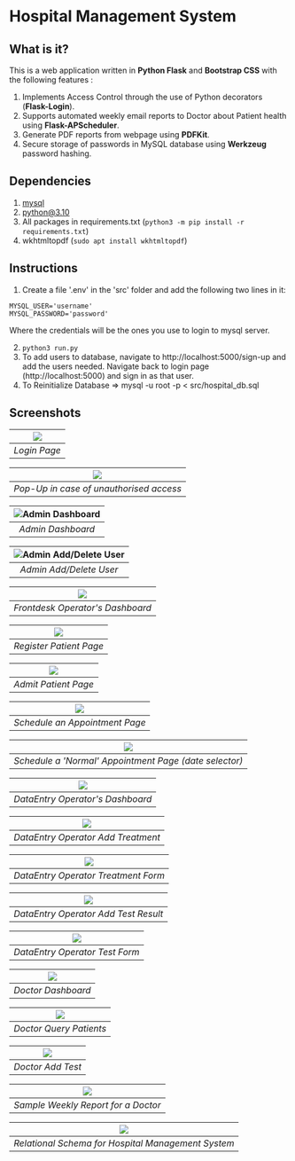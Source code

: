 # Hospital Management System

## What is it?

This is a web application written in **Python Flask** and **Bootstrap CSS** with the following features :
1. Implements Access Control through the use of Python decorators (**Flask-Login**).
2. Supports automated weekly email reports to Doctor about Patient health using **Flask-APScheduler**.
3. Generate PDF reports from webpage using **PDFKit**.
4. Secure storage of passwords in MySQL database using **Werkzeug** password hashing.

## Dependencies

1. [mysql](https://dev.mysql.com/doc/refman/8.0/en/installing.html)
2. python@3.10
3. All packages in requirements.txt (`python3 -m pip install -r requirements.txt`)
4. wkhtmltopdf (`sudo apt install wkhtmltopdf`)

## Instructions

1. Create a file '.env' in the 'src' folder and add the following two lines in it:
```
MYSQL_USER='username'
MYSQL_PASSWORD='password'
```
Where the credentials will be the ones you use to login to mysql server.

2. `python3 run.py`
3. To add users to database, navigate to http://localhost:5000/sign-up and add the users needed. Navigate back to login page (http://localhost:5000) and sign in as that user.
4. To Reinitialize Database => mysql -u root -p < src/hospital_db.sql

## Screenshots

| ![](./images/login.png) |
|:--:|
| *Login Page* |

| ![](./images/login_unauthorised.png) |
|:--:|
| *Pop-Up in case of unauthorised access* |

| ![Admin Dashboard](./images/admin_dashboard.png) | 
|:--:| 
| *Admin Dashboard* |

| ![Admin Add/Delete User](./images/admin_add_del.png) |
|:--:|
| *Admin Add/Delete User* |

| ![](./images/fdo_dashboard.png) |
|:--:|
| *Frontdesk Operator's Dashboard* |

| ![](./images/fdo_register.png) |
|:--:|
| *Register Patient Page* |

| ![](./images/fdo_admit.png) |
|:--:|
| *Admit Patient Page* |

| ![](./images/fdo_appt.png) |
|:--:|
| *Schedule an Appointment Page* |

| ![](./images/fdo_appt_date.png) |
|:--:|
| *Schedule a 'Normal' Appointment Page (date selector)* |

| ![](./images/deo_dashboard.png) |
|:--:|
| *DataEntry Operator's Dashboard* |

| ![](./images/deo_add_treatment.png) |
|:--:|
| *DataEntry Operator Add Treatment* |

| ![](./images/deo_treatment_filled.png) |
|:--:|
| *DataEntry Operator Treatment Form* |

| ![](./images/deo_add_test.png) |
|:--:|
| *DataEntry Operator Add Test Result* |

| ![](./images/deo_test_filled.png) |
|:--:|
| *DataEntry Operator Test Form* |

| ![](./images/doc_dashboard.png) |
|:--:|
| *Doctor Dashboard* |

| ![](./images/doc_query_patients.png) |
|:--:|
| *Doctor Query Patients* |

| ![](./images/doc_add_test.png) |
|:--:|
| *Doctor Add Test* |

| ![](./images/sample_doctor_report.png) |
|:--:|
| *Sample Weekly Report for a Doctor* |

| ![](./images/schema.png) |
|:--:|
| *Relational Schema for Hospital Management System* |
